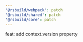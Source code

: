 ```yaml
---
'@rsbuild/webpack': patch
'@rsbuild/shared': patch
'@rsbuild/core': patch
---
```


feat: add context.version property
